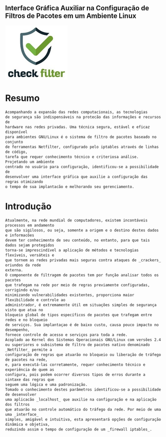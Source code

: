 ## Interface Gráfica Auxiliar na Configuração de Filtros de Pacotes em um Ambiente Linux

 ![CheckFilter](CheckFilter.jpg "CheckFilter.jpg")

# Resumo
    Acompanhando a expansão das redes computacionais, as tecnologias
    de segurança são indispensáveis na protecão das informações e recursos de
    hardware nas redes privadas. Uma técnica segura, estável e eficaz disponível
    para ambientes GNU/Linux é o sistema de filtro de pacotes baseado no conjunto
    de ferramentas Netfilter, configurado pelo iptables através de linhas de código,
    tarefa que requer conhecimento técnico e criteriosa análise. Projetando um ambiente
    centrado no usuário para configuração, identificou-se a possibilidade de
    desenvolver uma interface gráfica que auxilie a configuração das regras otimizando
    o tempo de sua implantacão e melhorando seu gerenciamento.

# Introdução

    Atualmente, na rede mundial de computadores, existem incontáveis processos em andamento
    que são sigilosos, ou seja, somente a origem e o destino destes dados e informacões
    devem ter conhecimento de seu conteúdo, no entanto, para que tais dados sejam protegidos
    torna-se imprescindível a aplicação de métodos e tecnologias flexíveis, versáteis e
    que tornem as redes privadas mais seguras contra ataques de _crackers_ oriundos da rede
    externa.
    O componente de filtragem de pacotes tem por função analisar todos os pacotes
    que trafegam na rede por meio de regras previamente configuradas, corrigindo e/ou
    minimizando vulnerabilidades existentes, proporciona maior flexibilidade e controle ao
    administrador, é extremamente útil em situações simples de segurança visto que atua no
    bloqueio global de tipos específicos de pacotes que trafegam entre redes e no bloqueio
    de serviços. Sua implantaçao é de baixo custo, causa pouco impacto no desempenho,
    fornece controle de acesso e serviços para toda a rede.
    Acoplado ao Kernel dos Sistemas Operacionais GNU/Linux com versões 2.4
    ou superiores o subsistema de filtro de pacotes nativo denominado _Netfilter_ permite a
    configuração de regras que atuarão no bloqueio ou liberação de tráfego de pacotes na rede,
    e, para executá-las corretamente, requer conhecimento técnico e experiência de quem as
    configura, pois podem ocorrer diversos tipos de erros durante a sintaxe das regras que
    seguem uma lógica e uma padronização.
    Tomado o conhecimento destes parâmetros identificou-se a possibilidade de desenvolver
    uma aplicacão _localhost_ que auxilie na configuração e na aplicação dos filtros
    que atuarão no controle automático do tráfego da rede. Por meio de uma uma _interface_
    simples, amigável e intuitiva, esta apresentará opções de configuração dinâmica e objetiva,
    reduzindo assim o tempo de configuração de um _firewall iptables_.